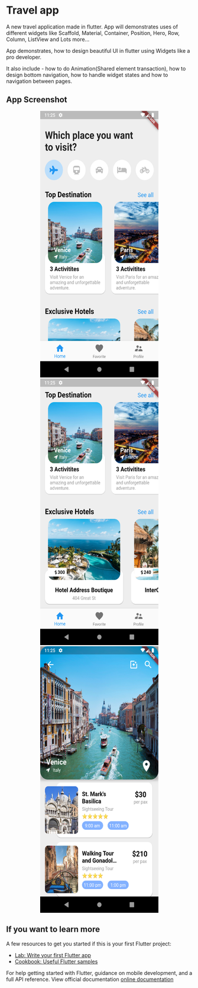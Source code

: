 # Travel app

A new travel application made in flutter.
App will demonstrates uses of different widgets like Scaffold, Material, Container, 
Position, Hero, Row, Column, ListView and Lots more...

App demonstrates, how to design beautiful UI in flutter using Widgets like a pro developer.

It also include -
  how to do Animation(Shared element transaction), 
  how to design bottom navigation,
  how to handle widget states and 
  how to navigation between pages.
 

## App Screenshot
<p align="center">
  <img src="image_for_github/homePage.png" width="320" height="720" title="Home page">
  <img src="image_for_github/homePage2.png" width="320" height="720" title="Home page">
  <img src="image_for_github/detailPage.png" width="320" height="720" title="Home page">
</p>

## If you want to learn more

A few resources to get you started if this is your first Flutter project:

- [Lab: Write your first Flutter app](https://flutter.dev/docs/get-started/codelab)
- [Cookbook: Useful Flutter samples](https://flutter.dev/docs/cookbook)

For help getting started with Flutter, guidance on mobile development, and a full API reference. 
View official documentation
[online documentation](https://flutter.dev/docs)
